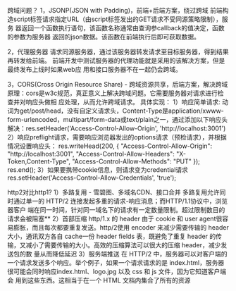 跨域问题？
1，JSONP(JSON with Padding)，前端+后端方案，绕过跨域
前端构造script标签请求指定URL（由script标签发出的GET请求不受同源策略限制），服务
器返回一个函数执行语句，该函数名称通常由查询参callback的值决定，函数的参数为服务器
返回的json数据。该函数在前端执行后即可获取数据。

2，代理服务器
请求同源服务器，通过该服务器转发请求至目标服务器，得到结果再转发给前端。
前端开发中测试服务器的代理功能就是采用的该解决方案，但是最终发布上线时如果web应
用和接口服务器不在一起仍会跨域。

3，CORS(Cross Origin Resource Share) - 跨域资源共享，后端方案，解决跨域
原理：cors是w3c规范，真正意义上解决跨域问题。它需要服务器对请求进行检查并对响应头做相
应处理，从而允许跨域请求。
具体实现：
1）响应简单请求: 动词为get/post/head，没有自定义请求头，Content-Type是application/xwww-form-urlencoded，multipart/form-data或text/plain之一，通过添加以下响应头解决：res.setHeader('Access-Control-Allow-Origin', 'http://localhost:3001')
2）响应preflight请求，需要响应浏览器发出的options请求（预检请求），并根据情况设置响应头：
res.writeHead(200, {
"Access-Control-Allow-Origin": "http://localhost:3001",
"Access-Control-Allow-Headers": "X-Token,Content-Type",
"Access-Control-Allow-Methods": "PUT"
});
res.end();
3）如果要携带cookie信息，则请求变为credential请求
res.setHeader('Access-Control-Allow-Credentials', 'true');


http2对比http1?
1）多路复用 - 雪碧图、多域名CDN、接口合并
多路复用允许同时通过单一的 HTTP/2 连接发起多重的请求-响应消息；而HTTP/1.1协议中，浏览器客户
端在同一时间，针对同一域名下的请求有一定数量限制。超过限制数目的请求会被阻塞**
2）首部压缩
http/1.x 的 header 由于 cookie 和 user agent很容易膨胀，而且每次都要重复发送。http/2使用
encoder 来减少需要传输的 header 大小，通讯双方各自 cache一份 header fields 表，既避免了重复
header 的传输，又减小了需要传输的大小。高效的压缩算法可以很大的压缩 header，减少发送包的数
量从而降低延迟
3）服务端推送
在 HTTP/2 中，服务器可以对客户端的一个请求发送多个响应。举个例子，如果一个请求请求的是
index.html，服务器很可能会同时响应index.html、logo.jpg 以及 css 和 js 文件，因为它知道客户端会
用到这些东西。这相当于在一个 HTML 文档内集合了所有的资源